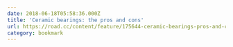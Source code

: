 ```yaml
---
date: 2018-06-18T05:58:36.000Z
title: 'Ceramic bearings: the pros and cons'
url: https://road.cc/content/feature/175644-ceramic-bearings-pros-and-cons
category: bookmark
---
```

